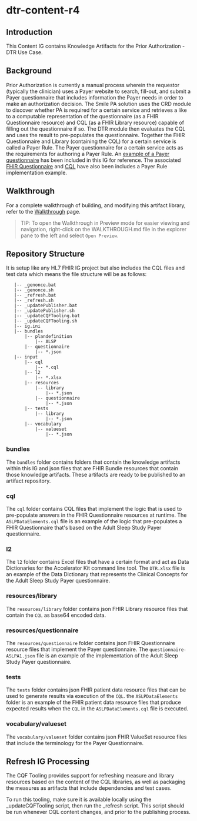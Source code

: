 # dtr-content-r4

## Introduction

This Content IG contains Knowledge Artifacts for the Prior Authorization - DTR Use Case.

## Background

Prior Authorization is currently a manual process wherein the requestor (typically the clinician) uses a Payer website to search, fill-out, and submit a Payer questionnaire that includes information the Payer needs in order to make an authorization decision.  The Smile PA solution uses the CRD module to discover whether PA is required for a certain service and retrieves a like to a computable representation of the questionnaire (as a FHIR Questionnaire resource) and CQL (as a FHIR Library resource) capable of filling out the questionnaire if so.  The DTR module then evaluates the CQL and uses the result to pre-populates the questionnaire.  Together the FHIR Questionnaire and Library (containing the CQL) for a certain service is called a Payer Rule.  The Payer questionnaire for a certain service acts as the requirements for authoring a Payer Rule.  An [example of a Payer questionnaire](docs/Sleep.Studies.Adults.Questionnaire.pdf) has been included in this IG for reference.  The associated [FHIR Questionnaire](input/resources/questionnaire/questionnaire-ASLPA1.json) and [CQL](input/cql/ASLPDataElements.cql) have also been includes a Payer Rule implementation example.

## Walkthrough

For a complete walkthrough of building, and modifying this artifact library, refer to the [Walkthrough](WALKTHROUGH.md) page.

> TIP: To open the Walkthrough in Preview mode for easier viewing and navigation, right-click on the WALKTHROUGH.md file in the explorer pane to the left and select `Open Preview`.

## Repository Structure

It is setup like any HL7 FHIR IG project but also includes the CQL files and test data which means the file structure will be as follows:

```
   |-- _genonce.bat
   |-- _genonce.sh
   |-- _refresh.bat
   |-- _refresh.sh
   |-- _updatePublisher.bat
   |-- _updatePublisher.sh
   |-- _updateCQFTooling.bat
   |-- _updateCQFTooling.sh
   |-- ig.ini
   |-- bundles
       |-- plandefinition
           |-- ALSP
       |-- questionnaire
           |-- *.json
   |-- input
       |-- cql
           |-- *.cql
       |-- l2
           |-- *.xlsx
       |-- resources
           |-- library
               |-- *.json
           |-- questionnaire
               |-- *.json
       |-- tests
           |-- library
               |-- *.json
       |-- vocabulary
           |-- valueset
               |-- *.json
```

### bundles

The `bundles` folder contains folders that contain the knowledge artifacts within this IG and json files that are FHIR Bundle resources that contain those knowledge artifacts.  These artifacts are ready to be published to an artifact repository.

### cql

The `cql` folder contains CQL files that implement the logic that is used to pre-populate answers in the FHIR Questionnaire resources at runtime.  The `ASLPDataElements.cql` file is an example of the logic that pre-populates a FHIR Questionnaire that's based on the Adult Sleep Study Payer questionnaire.

### l2

The `l2` folder contains Excel files that have a certain format and act as Data Dictionaries for the Accelerator Kit command line tool. The `DTR.xlsx` file is an example of the Data Dictionary that represents the Clinical Concepts for the Adult Sleep Study Payer questionnaire.

### resources/library

The `resources/library` folder contains json FHIR Library resource files that contain the `CQL` as base64 encoded data.

### resources/questionnaire

The `resources/questionnaire` folder contains json FHIR Questionnaire resource files that implement the Payer questionnaire.  The `questionnaire-ASLPA1.json` file is an example of the implementation of the Adult Sleep Study Payer questionnaire.

### tests

The `tests` folder contains json FHIR patient data resource files that can be used to generate results via execution of the `CQL`.  the `ASLPDataElements` folder is an example of the FHIR patient data resource files that produce expected results when the `CQL` in the `ASLPDataElements.cql` file is executed.

### vocabulary/valueset

The `vocabulary/valueset` folder contains json FHIR ValueSet resource files that include the terminology for the Payer Questionnaire.

## Refresh IG Processing

The CQF Tooling provides support for refreshing measure and library resources based on
the content of the CQL libraries, as well as packaging the measures as artifacts that
include dependencies and test cases.

To run this tooling, make sure it is available locally using the _updateCQFTooling script,
then run the _refresh script. This script should be run whenever CQL content changes,
and prior to the publishing process.
